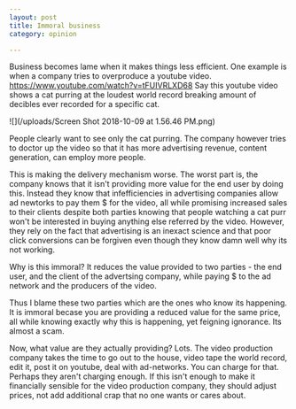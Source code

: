 ```yaml
---
layout: post
title: Immoral business
category: opinion

---
```

Business becomes lame when it makes things less efficient. One example is when a company tries to overproduce a youtube video. https://www.youtube.com/watch?v=tFUIVRLXD68 Say this youtube video shows a cat purring at the loudest world record breaking amount of decibles ever recorded for a specific cat.

![](/uploads/Screen Shot 2018-10-09 at 1.56.46 PM.png)

People clearly want to see only the cat purring. The company however tries to doctor up the video so that it has more advertising revenue, content generation, can employ more people.

This is making the delivery mechanism worse. The worst part is, the company knows that it isn't providing more value for the end user by doing this. Instead they know that infefficiencies in advertising companies allow ad newtorks to pay them $ for the video, all while promising increased sales to their clients despite both parties knowing that people watching a cat purr won't be interested in buying anything else referred by the video. However, they rely on the fact that advertising is an inexact science and that poor click conversions can be forgiven even though they know damn well why its not working.

Why is this immoral? It reduces the value provided to two parties - the end user, and the client of the advertsing company, while paying $ to the ad network and the producers of the video.

Thus I blame these two parties which are the ones who know its happening. It is immoral becase you are providing a reduced value for the same price, all while knowing exactly why this is happening, yet feigning ignorance. Its almost a scam.

Now, what value are they actually providing? Lots. The video production company takes the time to go out to the house, video tape the world record, edit it, post it on youtube, deal with ad-networks. You can charge for that. Perhaps they aren't charging enough. If this isn't enough to make it financially sensible for the video production company, they should adjust prices, not add additional crap that no one wants or cares about.